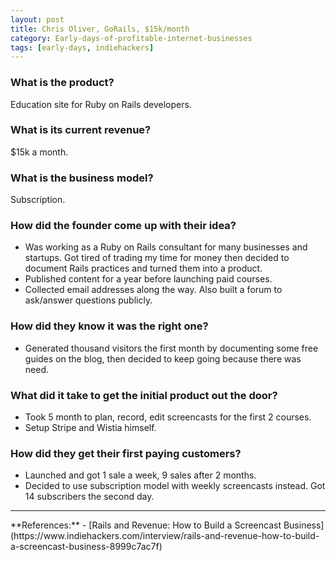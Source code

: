 ```yaml
---
layout: post
title: Chris Oliver, GoRails, $15k/month
category: Early-days-of-profitable-internet-businesses
tags: [early-days, indiehackers]
---
```


### What is the product?

Education site for Ruby on Rails developers.

### What is its current revenue?

$15k a month.

### What is the business model?

Subscription.

### How did the founder come up with their idea?

- Was working as a Ruby on Rails consultant for many businesses and startups.
  Got tired of trading my time for money then decided to document Rails practices
  and turned them into a product.
- Published content for a year before launching paid courses.
- Collected email addresses along the way. Also built a forum to ask/answer
  questions publicly.

### How did they know it was the right one?

- Generated thousand visitors the first month by documenting some free guides
  on the blog, then decided to keep going because there was need.

### What did it take to get the initial product out the door?

- Took 5 month to plan, record, edit screencasts for the first 2 courses.
- Setup Stripe and Wistia himself.

### How did they get their first paying customers?

- Launched and got 1 sale a week, 9 sales after 2 months.
- Decided to use subscription model with weekly screencasts instead. Got 14
  subscribers the second day.

<hr>
**References:**
- [Rails and Revenue: How to Build a Screencast Business](https://www.indiehackers.com/interview/rails-and-revenue-how-to-build-a-screencast-business-8999c7ac7f)
